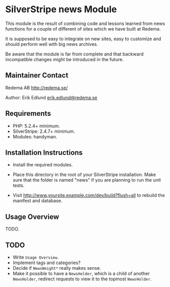 # SilverStripe news Module

This module is the result of combining code and lessons learned from news
functions for a couple of different of sites which we have built at Redema.

It is supposed to be easy to integrate on new sites, easy to customize and
should perform well with big news archives.

Be aware that the module is far from complete and that backward incompatible
changes might be introduced in the future.

## Maintainer Contact

Redema AB <http://redema.se/>

Author: Erik Edlund <erik.edlund@redema.se>

## Requirements

 * PHP: 5.2.4+ minimum.
 * SilverStripe: 2.4.7+ minimum.
 * Modules: handyman.
 
## Installation Instructions

 * Install the required modules.

 * Place this directory in the root of your SilverStripe installation. Make sure
   that the folder is named "news" if you are planning to run the unit tests.

 * Visit http://www.yoursite.example.com/dev/build?flush=all to rebuild the
   manifest and database.

## Usage Overview

TODO.

## TODO

 * Write `Usage Overview`.
 * Implement tags and categories?
 * Decide if `NewsWeight*` really makes sense.
 * Make it possible to have a `NewsHolder`, which is a child of another
   `NewsHolder`, redirect requests to view it to the topmost `NewsHolder`.

